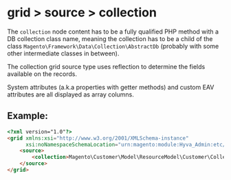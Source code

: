 # grid > source > collection

The `collection` node content has to be a fully qualified PHP method with a DB collection class name, meaning the collection has to be a child of the class `Magento\Framework\Data\Collection\AbstractDb` (probably with some other intermediate classes in between).

The collection grid source type uses reflection to determine the fields available on the records.

System attributes (a.k.a properties with getter methods) and custom EAV attributes are all displayed as array columns.

## Example:

```html
<?xml version="1.0"?>
<grid xmlns:xsi="http://www.w3.org/2001/XMLSchema-instance"
      xsi:noNamespaceSchemaLocation="urn:magento:module:Hyva_Admin:etc/hyva-grid.xsd">
    <source>
        <collection>Magento\Customer\Model\ResourceModel\Customer\Collection</collection>
    </source>
</grid>
```

